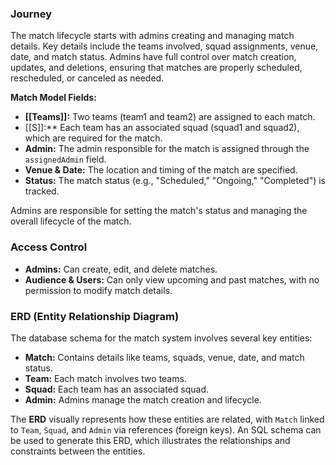 ### Journey

The match lifecycle starts with admins creating and managing match details. Key details include the teams involved, squad assignments, venue, date, and match status. Admins have full control over match creation, updates, and deletions, ensuring that matches are properly scheduled, rescheduled, or canceled as needed.

**Match Model Fields:**

- **[[Teams]]:** Two teams (team1 and team2) are assigned to each match.
- [[S]]:** Each team has an associated squad (squad1 and squad2), which are required for the match.
- **Admin:** The admin responsible for the match is assigned through the `assignedAdmin` field.
- **Venue & Date:** The location and timing of the match are specified.
- **Status:** The match status (e.g., "Scheduled," "Ongoing," "Completed") is tracked.

Admins are responsible for setting the match's status and managing the overall lifecycle of the match.

### Access Control

- **Admins:** Can create, edit, and delete matches.
- **Audience & Users:** Can only view upcoming and past matches, with no permission to modify match details.

### ERD (Entity Relationship Diagram)

The database schema for the match system involves several key entities:

- **Match:** Contains details like teams, squads, venue, date, and match status.
- **Team:** Each match involves two teams.
- **Squad:** Each team has an associated squad.
- **Admin:** Admins manage the match creation and lifecycle.

The **ERD** visually represents how these entities are related, with `Match` linked to `Team`, `Squad`, and `Admin` via references (foreign keys). An SQL schema can be used to generate this ERD, which illustrates the relationships and constraints between the entities.